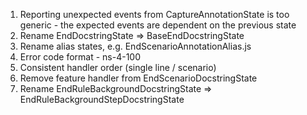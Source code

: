1. Reporting unexpected events from CaptureAnnotationState is too generic - the expected events are dependent on the previous state
1. Rename EndDocstringState => BaseEndDocstringState
1. Rename alias states, e.g. EndScenarioAnnotationAlias.js
1. Error code format - ns-4-100
1. Consistent handler order (single line / scenario)
1. Remove feature handler from EndScenarioDocstringState
1. Rename EndRuleBackgroundDocstringState => EndRuleBackgroundStepDocstringState
